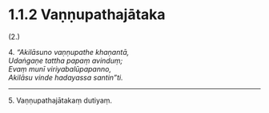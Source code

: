 # 1.1.2 Vaṇṇupathajātaka

(2.)

4\. _“Akilāsuno vaṇṇupathe khaṇantā,_  
_Udaṅgaṇe tattha papaṃ avinduṃ;_  
_Evaṃ munī viriyabalūpapanno,_  
_Akilāsu vinde hadayassa santin”ti._  

---

5\. Vaṇṇupathajātakaṃ dutiyaṃ.
